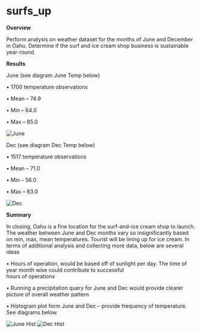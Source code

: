 # surfs_up



**Overview**


Perform analysis on weather dataset for the months of June and December in Oahu. Determine if the surf and ice cream shop business is sustainable year-round. 



**Results**


June (see diagram June Temp below)

•	1700 temperature observations

•	Mean – 74.9

•	Min – 64.0

•	Max – 85.0
 
![June](https://user-images.githubusercontent.com/111043588/196621480-44fb2a9a-c4c6-4a6d-8167-e5c662e4d686.PNG)

Dec (see diagram Dec Temp below)

•	1517 temperature observations

•	Mean – 71.0

•	Min – 56.0

•	Max – 83.0
 
![Dec](https://user-images.githubusercontent.com/111043588/196621476-61a877c8-2c91-4b4f-9527-ad46ed6565fa.PNG)


**Summary**


In closing, Oahu is a fine location for the surf-and-ice cream shop to launch. The weather between June and Dec months vary so insignificantly based on min, max, mean temperatures. Tourist will be lining up for ice cream. 
In terms of additional analysis and collecting more data, below are several ideas

•	Hours of operation, would be based off of sunlight per day. The time of year month wise could contribute to successful   
hours of operations  
  
•	Running a precipitation query for June and Dec would provide clearer picture of overall weather pattern

•	Histogram plot form June and Dec – provide frequency of temperature. See diagrams below.

![June Hist](https://user-images.githubusercontent.com/111043588/196621479-a959f34e-2411-4bec-ad1c-82ba28c8177c.PNG)
 ![Dec Hist](https://user-images.githubusercontent.com/111043588/196621475-03f40a45-2eab-4302-98b6-ae909382fe65.PNG)

 


 
